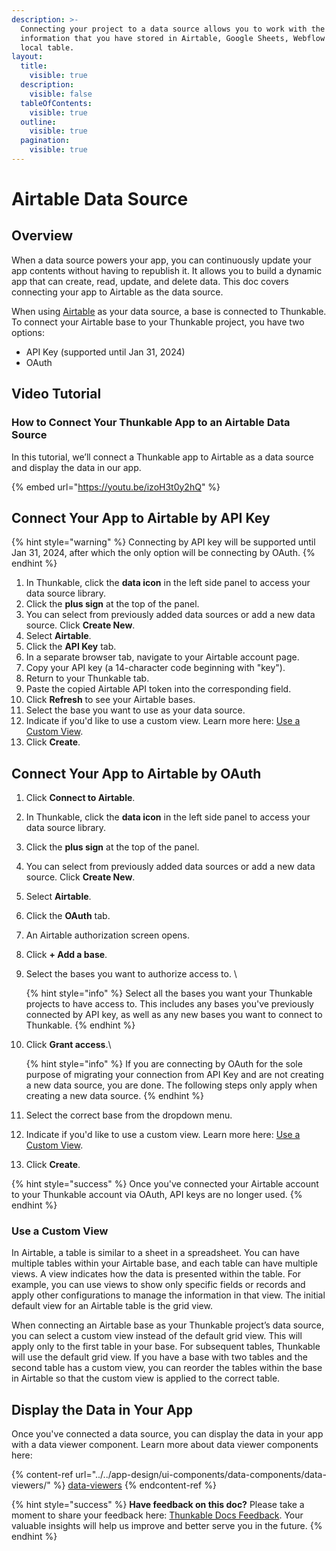 ```yaml
---
description: >-
  Connecting your project to a data source allows you to work with the
  information that you have stored in Airtable, Google Sheets, Webflow or a
  local table.
layout:
  title:
    visible: true
  description:
    visible: false
  tableOfContents:
    visible: true
  outline:
    visible: true
  pagination:
    visible: true
---
```


# Airtable Data Source

## Overview

When a data source powers your app, you can continuously update your app contents without having to republish it. It allows you to build a dynamic app that can create, read, update, and delete data. This doc covers connecting your app to Airtable as the data source.

When using [Airtable](https://www.airtable.com/) as your data source, a base is connected to Thunkable. To connect your Airtable base to your Thunkable project, you have two options:

* API Key (supported until Jan 31, 2024)
* OAuth

## Video Tutorial

### How to Connect Your Thunkable App to an Airtable Data Source

In this tutorial, we’ll connect a Thunkable app to Airtable as a data source and display the data in our app.

{% embed url="https://youtu.be/izoH3t0y2hQ" %}

## Connect Your App to Airtable by API Key

{% hint style="warning" %}
Connecting by API key will be supported until Jan 31, 2024, after which the only option will be connecting by OAuth.
{% endhint %}

1. In Thunkable, click the **data icon** in the left side panel to access your data source library.
2. Click the **plus sign** at the top of the panel.&#x20;
3. You can select from previously added data sources or add a new data source. Click **Create New**.
4. Select **Airtable**.&#x20;
5. Click the **API Key** tab.
6. In a separate browser tab, navigate to your Airtable account page.
7. Copy your API key (a 14-character code beginning with "key").&#x20;
8. Return to your Thunkable tab.&#x20;
9. Paste the copied Airtable API token into the corresponding field.&#x20;
10. Click **Refresh** to see your Airtable bases.&#x20;
11. Select the base you want to use as your data source.
12. Indicate if you'd like to use a custom view. Learn more here: [Use a Custom View](data-sources-1.md#use-a-custom-view).
13. Click **Create**.&#x20;

## Connect Your App to Airtable by OAuth

1. Click **Connect to Airtable**.
2. In Thunkable, click the **data icon** in the left side panel to access your data source library.
3. Click the **plus sign** at the top of the panel.&#x20;
4. You can select from previously added data sources or add a new data source. Click **Create New**.
5. Select **Airtable**.&#x20;
6. Click the **OAuth** tab.
7. An Airtable authorization screen opens.
8. Click **+ Add a base**.
9.  Select the bases you want to authorize access to. \


    {% hint style="info" %}
    Select all the bases you want your Thunkable projects to have access to. This includes any bases you've previously connected by API key, as well as any new bases you want to connect to Thunkable.
    {% endhint %}
10. Click **Grant access**.\


    {% hint style="info" %}
    If you are connecting by OAuth for the sole purpose of migrating your connection from API Key and are not creating a new data source, you are done. The following steps only apply when creating a new data source.&#x20;
    {% endhint %}
11. Select the correct base from the dropdown menu.
12. Indicate if you'd like to use a custom view. Learn more here: [Use a Custom View](data-sources-1.md#use-a-custom-view).
13. Click **Create**.

{% hint style="success" %}
Once you've connected your Airtable account to your Thunkable account via OAuth, API keys are no longer used.
{% endhint %}

### Use a Custom View&#x20;

In Airtable, a table is similar to a sheet in a spreadsheet. You can have multiple tables within your Airtable base, and each table can have multiple views. A view indicates how the data is presented within the table. For example, you can use views to show only specific fields or records and apply other configurations to manage the information in that view. The initial default view for an Airtable table is the grid view.

When connecting an Airtable base as your Thunkable project’s data source, you can select a custom view instead of the default grid view. This will apply only to the first table in your base. For subsequent tables, Thunkable will use the default grid view. If you have a base with two tables and the second table has a custom view, you can reorder the tables within the base in Airtable so that the custom view is applied to the correct table.

## Display the Data in Your App

Once you've connected a data source, you can display the data in your app with a data viewer component. Learn more about data viewer components here:

{% content-ref url="../../app-design/ui-components/data-components/data-viewers/" %}
[data-viewers](../../app-design/ui-components/data-components/data-viewers/)
{% endcontent-ref %}

{% hint style="success" %}
**Have feedback on this doc?** Please take a moment to share your feedback here: [Thunkable Docs Feedback](https://docs.google.com/forms/d/e/1FAIpQLSfCwn5L2xyla-LSLZX0DSWFcFeJ43qp-r1tELCacuVS2zduLA/viewform?usp=sf\_link). Your valuable insights will help us improve and better serve you in the future.
{% endhint %}

